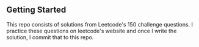 ## Getting Started

This repo consists of solutions from Leetcode's 150 challenge questions. I practice these questions on leetcode's website and once I write the solution, I commit that to this repo.